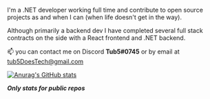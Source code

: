I'm a .NET developer working full time and contribute to open source projects as and when I can (when life doesn't get in the way).

Although primarily a backend dev I have completed several full stack contracts on the side with a React frontend and .NET backend.

📫 you can contact me on Discord **Tub5#0745** or by email at tub5DoesTech@gmail.com

[![Anurag's GitHub stats](https://github-readme-stats.vercel.app/api?username=tub5)](https://github.com/anuraghazra/github-readme-stats)

_**Only stats for public repos**_



<!--
**tub5/tub5** is a ✨ _special_ ✨ repository because its `README.md` (this file) appears on your GitHub profile.

Here are some ideas to get you started:

- 🔭 I’m currently working on ...
- 🌱 I’m currently learning ...
- 👯 I’m looking to collaborate on ...
- 🤔 I’m looking for help with ...
- 💬 Ask me about ...
- 📫 How to reach me: ...
- 😄 Pronouns: ...
- ⚡ Fun fact: ...
-->
